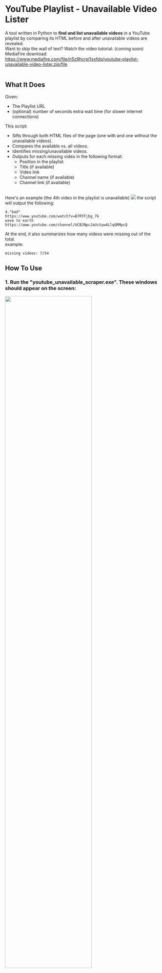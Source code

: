 # YouTube Playlist - Unavailable Video Lister
A tool written in Python to **find and list unavailable videos** in a YouTube playlist by comparing its HTML before and after unavailable videos are revealed.  
Want to skip the wall of text? Watch the video tutorial:  (coming soon)  
MediaFire download: https://www.mediafire.com/file/n5z9hcrpl1sxfdq/youtube-playlist-unavailable-video-lister.zip/file
<br><br>
## What It Does
Given:
- The Playlist URL
- (optional) number of seconds extra wait time (for slower internet connections) 
  
This script:
  
- Sifts through both HTML files of the page (one with and one without the unavailable videos).
- Compares the available vs. all videos.
- Identifies missing/unavailable videos.
- Outputs for each missing video in the following format:  
  - Position in the playlist  
  - Title (if available)  
  - Video link  
  - Channel name (if available)  
  - Channel link (if available)  
<br>
Here's an example (the 4th video in the playlist is unavailable)  
<img src="https://github.com/user-attachments/assets/afe59608-e319-4004-97b2-981b32f167b3" />
the script will output the following:  

```
4."bad"  
https://www.youtube.com/watch?v=B7RTFjbg_7k  
wave to earth  
https://www.youtube.com/channel/UCBJNpcJaUcVyw4LlqGRMpcQ  
```
  
  
At the end, it also summarizes how many videos were missing out of the total.  
example:  

```
missing videos: 7/54  
```

## How To Use
### 1. Run the "youtube_unavailable_scraper.exe". These windows should appear on the screen:
<img src="https://github.com/user-attachments/assets/5a0818e7-a4a3-43ce-aff8-12e444a58e50" width="75%" />
<br><br>
  
  
### 2. Inside the field at the top paste your playlist url, and then press the button on the right side of the field:
<img src="https://github.com/user-attachments/assets/6a08d55b-c3f7-4e53-b064-afe4ba01e44c" width="75%" />
<br><br>



   
### 3. Don't click anything or scroll on the browser popup or the script might not work properly!  
Things you can still do to the browser window:
- resize the window
- move the window
- open other windows on top of the running program
- **unsure:** minimize the window (_might affect the program: all previous tests have given weird logs but correct output_)
<img src="https://github.com/user-attachments/assets/b15cd853-115d-4348-bb4b-66134684f9d0" width="75%" />
<br><br>


  
### 4. Profit
shortly after the browser is automatically closed by the program, a list of all unavailable videos will be printed on the "Unavailable Video Links" field that you can copy by pressing the button underneeth it
<img src="https://github.com/user-attachments/assets/e774719b-4ed0-4311-909b-5ad681bc1617" width="75%" />
<br><br>
  
### 5. paste the list wherever it's easier for you to read (ex: on a private discord chat)
<img src="https://github.com/user-attachments/assets/59d08140-89f0-40ec-af37-702ecde57030" width="75%" />
<br><br>

### 6. There may be videos that appear like the following (or similar):  

```
37."[Deleted video]"  
https://www.youtube.com/watch?v=8RSvUTG4Jfc  
```

  To recover these, paste the url given on the site [Wayback Machine](https://web.archive.org).  
  This site stores older versions of urls and most somewhat popular videos are stored here!  
  If the video isn't up, there's a high chance you'll at least find the title and possibly a thumbnail.  

## Thanks for visiting my app and have fun restoring your playlists!
If any bugs are found feel free to message me 
Discord: "pebitandreiutz" (I will respond in like a day)
Emai: "andrei.vio.ionescu@gmail.com" (I will respond 1 month later)
<br><br><br><br><br><br><br><br><br><br><br><br><br><br><br>
## (optional) How to create the .exe  ( warning: kinda hard, eta: 15-20mins )
For the scheptics who don't trust the exe I already built, you can build your own exe file from the source code "youtube_unavailable_scraper.py" by following these steps :
### 1. Open PowerShell Terminal inside the folder containing the .py file
```Bash
pip install playwright
pip install pyinstaller
```
### 2. Now on the same Terminal you'll want to create the executable with pyinstaller. 

For that you'll need to add the data about the browser that playwright will use and the binaries for playwright. (playwright is the python library managing interactions between program and browser)

2.1 To find the binaries locate the python package "playwright" on your pc. 
Usually it's somewhere like:
```
C:\users\YOURUSERNAME\appdata\local\programs\python\python311\lib\site-packages\playwright
```
from there navigate to driver\package\bin, so your final path should look like:
```
C:\users\YOURUSERNAME\appdata\local\programs\python\python311\lib\site-packages\playwright\driver\package\bin
```
If you can't find it, literally ask ChatGPT how to find it

2.2 The browser is already in the directory with the .py file (if you cloned the github repo right)
You'll want to have a path like this for it ready:
```
"(...)\youtube-playlist-unavailable-video-lister\browsers\chromium-1169;browsers\chromium-1169"
```

2.3 Now that you have the two paths, replace them in this command:
```Bash
pyinstaller --onefile --add-data "(...)\youtube-playlist-unavailable-video-lister\browsers\chromium-1169;browsers\chromium-1169" --add-data "(...)\playwright\driver\package\bin;playwright\driver\package\bin" ".\youtube_unavailable_scraper.py"
```
for example, this is how it looks for me:
```Bash
pyinstaller --onefile --add-data "C:\CodingProjects\youtube-playlist-unavailable-video-lister\browsers\chromium-1169;browsers\chromium-1169" --add-data "C:\Users\Andrei\AppData\Local\Programs\Python\Python311\Lib\site-packages\playwright\driver\package\bin;playwright\driver\package\bin" ".\youtube_unavailable_scraper.py"
```

### 3. At the moment of posting (11th of May 2025) the tool uses the latest version of chromium that works with the playwright libraries... but a future version of playwright might not be compatible with the browser I have already saved under /browsers in the folder.
If I haven't updated the browser directory to work for the current version of playwright, install the most recent working chromium ver using:
```Bash
playwright install chromium
```
then locate the browser   
should be a folder in  
```
C:\Users\YOURUSER\AppData\Local\ms-playwright  
```
under the name _"chromium-XXXX"_.  

copy that folder and replace the folder in the ./browsers directory with that one
<img src="https://github.com/user-attachments/assets/88335ab7-da99-4663-a19c-5d572084b065" width="75%" />

now you're good to go and can try running the pyinstaller command again to make the .exe file:
```
pyinstaller --onefile --add-data "(...)\youtube-playlist-unavailable-video-lister\browsers\chromium-XXXX;browsers\chromium-XXXX" --add-data "(...)\playwright\driver\package\bin;playwright\driver\package\bin" ".\youtube_unavailable_scraper.py"
```

